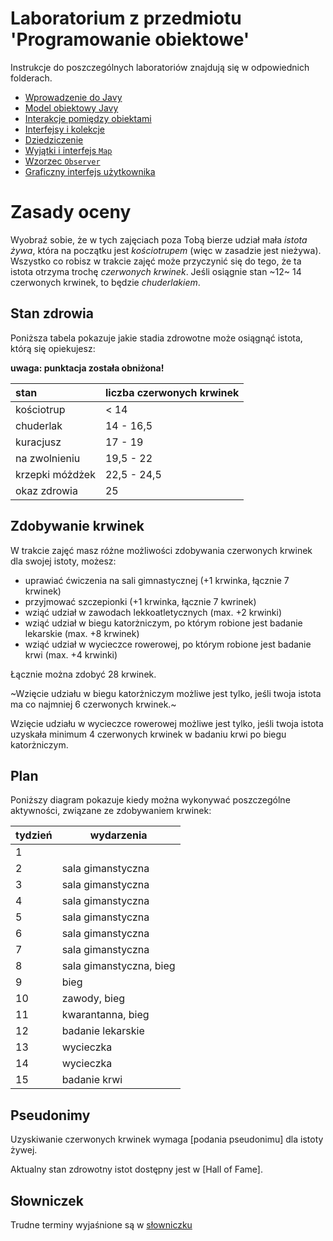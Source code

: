 # Laboratorium z przedmiotu 'Programowanie obiektowe'

Instrukcje do poszczególnych laboratoriów znajdują się w odpowiednich folderach.

* [Wprowadzenie do Javy](lab1/Readme.md)
* [Model obiektowy Javy](lab2/Readme.md)
* [Interakcje pomiędzy obiektami](lab3/Readme.md)
* [Interfejsy i kolekcje](lab4/Readme.md)
* [Dziedziczenie](lab5/Readme.md)
* [Wyjątki i interfejs `Map`](lab6/Readme.md)
* [Wzorzec `Observer`](lab7/Readme.md)
* [Graficzny interfejs użytkownika](lab8/Readme.md)

# Zasady oceny

Wyobraź sobie, że w tych zajęciach poza Tobą bierze udział mała *istota żywa*, która na początku jest
*kościotrupem* (więc w zasadzie jest nieżywa). Wszystko co robisz w trakcie zajęć może przyczynić się do tego, że ta
istota otrzyma trochę *czerwonych krwinek*. Jeśli osiągnie stan ~12~ 14 czerwonych krwinek, to będzie *chuderlakiem*. 

## Stan zdrowia

Poniższa tabela pokazuje jakie stadia zdrowotne może osiągnąć istota, którą się opiekujesz:

**uwaga: punktacja została obniżona!**

| stan            | liczba czerwonych krwinek |
|:----------------|---------------------------|
| kościotrup      | < 14                      |
| chuderlak       | 14 - 16,5                 |
| kuracjusz       | 17 - 19                   |
| na zwolnieniu   | 19,5 - 22                 |
| krzepki móżdżek | 22,5 - 24,5               |
| okaz zdrowia    | 25                        |


## Zdobywanie krwinek

W trakcie zajęć masz różne możliwości zdobywania czerwonych krwinek dla swojej istoty, możesz:

* uprawiać ćwiczenia na sali gimnastycznej (+1 krwinka, łącznie 7 krwinek)
* przyjmować szczepionki (+1 krwinka, łącznie 7 kwrinek)
* wziąć udział w zawodach lekkoatletycznych (max. +2 krwinki)
* wziąć udział w biegu katorżniczym, po którym robione jest badanie lekarskie (max. +8 krwinek)
* wziąć udział w wycieczce rowerowej, po którym robione jest badanie krwi (max. +4 krwinki)

Łącznie można zdobyć 28 krwinek.

~Wzięcie udziału w biegu katorżniczym możliwe jest tylko, jeśli twoja istota ma co najmniej 6 czerwonych krwinek.~

Wzięcie udziału w wycieczce rowerowej możliwe jest tylko, jeśli twoja istota uzyskała minimum 4 czerwonych krwinek w
badaniu krwi po biegu katorżniczym.

## Plan

Poniższy diagram pokazuje kiedy można wykonywać poszczególne aktywności, związane ze zdobywaniem krwinek:


| tydzień | wydarzenia        |
|---------|-------------------|
| 1       |                   |
| 2       | sala gimanstyczna |
| 3       | sala gimanstyczna |
| 4       | sala gimanstyczna |
| 5       | sala gimanstyczna |
| 6       | sala gimanstyczna |
| 7       | sala gimanstyczna |
| 8       | sala gimanstyczna, bieg |
| 9       | bieg              |
| 10      | zawody, bieg      |
| 11      | kwarantanna, bieg |
| 12      | badanie lekarskie |
| 13      | wycieczka         |
| 14      | wycieczka         |
| 15      | badanie krwi      |


## Pseudonimy

Uzyskiwanie czerwonych krwinek wymaga [podania pseudonimu] dla istoty żywej.

Aktualny stan zdrowotny istot dostępny jest w [Hall of Fame].


## Słowniczek

Trudne terminy wyjaśnione są w [słowniczku](slownik.md)
